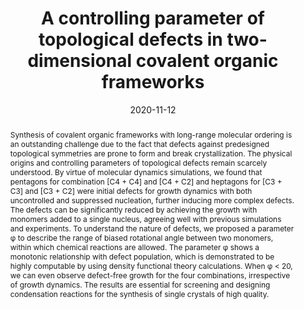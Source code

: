 ---
title: A controlling parameter of topological defects in two-dimensional covalent organic frameworks
authors:
- You-Liang Zhu
- Huan-Yu Zhao
- Cui-Liu Fu
- Zhan-Wei Li
- Zhao-Yan Sun
date: '2020-11-12'
doi: 10.1039/D0NR05303A
publish_types: 期刊文章
publication: Nanoscale
publication_short: Nanoscale
abstract: Synthesis of covalent organic frameworks with long-range  molecular ordering is an outstanding challenge due to the fact that  defects against predesigned topological symmetries are prone to form and  break crystallization. The physical origins and controlling parameters  of topological defects remain scarcely understood. By virtue of  molecular dynamics simulations, we found that pentagons for combination  [C4 + C4] and [C4 + C2] and heptagons for [C3 + C3] and [C3 + C2] were  initial defects for growth dynamics with both uncontrolled and  suppressed nucleation, further inducing more complex defects. The  defects can be significantly reduced by achieving the growth with  monomers added to a single nucleus, agreeing well with previous  simulations and experiments. To understand the nature of defects, we  proposed a parameter φ to describe the range of biased rotational angle  between two monomers, within which chemical reactions are allowed. The  parameter φ shows a monotonic relationship with defect population, which  is demonstrated to be highly computable by using density functional  theory calculations. When φ < 20, we can even observe defect-free  growth for the four combinations, irrespective of growth dynamics. The  results are essential for screening and designing condensation reactions  for the synthesis of single crystals of high quality.
url_pdf: https://pubs.rsc.org/en/content/articlelanding/2020/nr/d0nr05303a
---